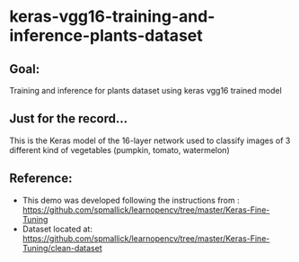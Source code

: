 # keras-vgg16-training-and-inference-plants-dataset

## Goal:
Training and inference for plants dataset using keras vgg16 trained model

## Just for the record...
This is the Keras model of the 16-layer network used to classify images of 3 different kind of vegetables (pumpkin, tomato, watermelon)

## Reference:
- This demo was developed following the instructions from : https://github.com/spmallick/learnopencv/tree/master/Keras-Fine-Tuning
- Dataset located at: https://github.com/spmallick/learnopencv/tree/master/Keras-Fine-Tuning/clean-dataset
